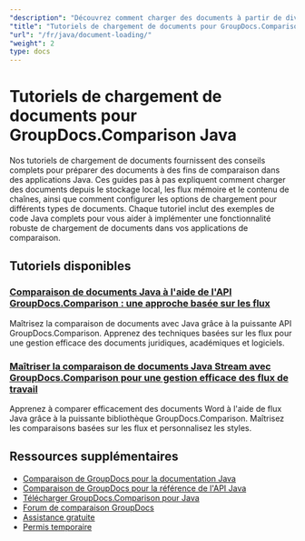 ```yaml
---
"description": "Découvrez comment charger des documents à partir de diverses sources telles que des chemins de fichiers, des flux et des chaînes à l'aide de GroupDocs.Comparison pour Java."
"title": "Tutoriels de chargement de documents pour GroupDocs.Comparison Java"
"url": "/fr/java/document-loading/"
"weight": 2
type: docs
---
```

# Tutoriels de chargement de documents pour GroupDocs.Comparison Java

Nos tutoriels de chargement de documents fournissent des conseils complets pour préparer des documents à des fins de comparaison dans des applications Java. Ces guides pas à pas expliquent comment charger des documents depuis le stockage local, les flux mémoire et le contenu de chaînes, ainsi que comment configurer les options de chargement pour différents types de documents. Chaque tutoriel inclut des exemples de code Java complets pour vous aider à implémenter une fonctionnalité robuste de chargement de documents dans vos applications de comparaison.

## Tutoriels disponibles

### [Comparaison de documents Java à l'aide de l'API GroupDocs.Comparison : une approche basée sur les flux](./java-groupdocs-comparison-api-stream-document-compare/)
Maîtrisez la comparaison de documents avec Java grâce à la puissante API GroupDocs.Comparison. Apprenez des techniques basées sur les flux pour une gestion efficace des documents juridiques, académiques et logiciels.

### [Maîtriser la comparaison de documents Java Stream avec GroupDocs.Comparison pour une gestion efficace des flux de travail](./java-stream-comparison-groupdocs-comparison/)
Apprenez à comparer efficacement des documents Word à l'aide de flux Java grâce à la puissante bibliothèque GroupDocs.Comparison. Maîtrisez les comparaisons basées sur les flux et personnalisez les styles.

## Ressources supplémentaires

- [Comparaison de GroupDocs pour la documentation Java](https://docs.groupdocs.com/comparison/java/)
- [Comparaison de GroupDocs pour la référence de l'API Java](https://reference.groupdocs.com/comparison/java/)
- [Télécharger GroupDocs.Comparison pour Java](https://releases.groupdocs.com/comparison/java/)
- [Forum de comparaison GroupDocs](https://forum.groupdocs.com/c/comparison)
- [Assistance gratuite](https://forum.groupdocs.com/)
- [Permis temporaire](https://purchase.groupdocs.com/temporary-license/)